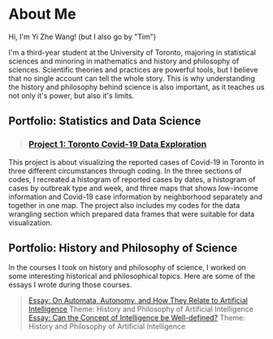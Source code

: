 # About Me

Hi, I'm Yi Zhe Wang! (but I also go by "Tim")

I'm a third-year student at the University of Toronto, majoring in statistical sciences and minoring in mathematics and history and philosophy of sciences. Scientific theories and practices are powerful tools, but I believe that no single account can tell the whole story. This is why understanding the history and philosophy behind science is also important, as it teaches us not only it's power, but also it's limits. 

## Portfolio: Statistics and Data Science

> ### [Project 1: Toronto Covid-19 Data Exploration](https://github.com/Not20913/PCV/blob/main/sta303_data-exploration_task_completed.pdf)

This project is about visualizing the reported cases of Covid-19 in Toronto in three different circumstances through coding. In the three sections of codes, I recreated a histogram of reported cases by dates, a histogram of cases by outbreak type and week, and three maps that shows low-income information and Covid-19 case information by neighborhood separately and together in one map. The project also includes my codes for the data wrangling section which prepared data frames that were suitable for data visualization.

## Portfolio: History and Philosophy of Science

In the courses I took on history and philosophy of science, I worked on some interesting historical and philosophical topics. Here are some of the essays I wrote during those courses.

> [Essay: On Automata, Autonomy, and How They Relate to Artificial Intelligence](https://github.com/Not20913/TimWang/blob/main/Tim%20Wang%20-%20On%20Automata%2C%20Autonomy%2C%20and%20How%20They%20Relate%20to%20Artificial%20Intelligence.pdf) Theme: History and Philosophy of Artificial Intelligence 
> [Essay: Can the Concept of Intelligence be Well-defined?](https://github.com/Not20913/TimWang/blob/main/Tim%20Wang%20-%20Can%20the%20Concept%20of%20Intelligence%20be%20Well-Defined.pdf) Theme: History and Philosophy of Artificial Intelligence
